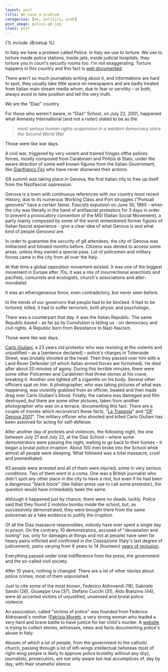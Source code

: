 ```yaml
---
layout: post
title: We have a problem
categories: [me, politics, acab]
post_image: police-g8.jpg
class: post
---
```


{% include JB/setup %}

In Italy we have a problem called Police.
In Italy we use to torture.
We use to torture inside police stations, inside jails, inside judicial hospitals,
they torture you in court's security rooms too. I'm not exaggerating. Torture happens
in this country and this fact is [well documented].

There aren't so much journalists writing about it, and informations are hard to spot, they usually take little space on newspapers and are badly treated from Italian main stream media whom, due to fear or servility &ndash; or both, always avoid to take position and tell the very truth.

We are the "Diaz" country.

For those who weren't aware, in "Diaz" School, on July 22, 2001, happened what Amnesty
International (and not a rioter) stated to be as the 
    
> <cite>most serious human rights suspension in a western democracy since the Second World War</cite>

Those were like war days. 

A civil war, triggered by very violent and trained fringes ofthe polices forces, mostly composed from Carabinieri and Polizia di Stato, under the aware direction of some well known figures from the Italian Government, like [Gianfranco Fini] who have never disowned their actions.

G8 summit was taking place in Genova, the first Italian city to free up itself from the Nazifascist oppression.

Genova is a town with continuous references with our country most recent History, due to its numerous Working Class and Port struggles ("Portuali genovesi" have a certain fame).
Fascists expulsion on June 30, 1960 - when the city was literally in the hand of antifascist protestors for 3 days in order to prevent a provocatory convention of the MSI (Italian Social Movement), a party mainly composed by some of the worst remembered former figures of Italian fascist experience - give a clear idea of what Genova is and what kind of people *Genovesi* are.

In order to guarantee the *security* of g8 attendees, the city of Genova was militarized and blinded months before.
Citizens was denied to access some areas, unless they owned a special pass.
Lot of policemen and military forces came in the city from all over the Italy.

At that time a global opposition movement existed.
It was one of the biggest movement in Europe after 70s, it was a mix of insurrectional anarchists and pacifists, comunists and ecologists, church's associations and alter-mondialist.

It was an etherogeneous force, even contradictory, but never seen before.

In the minds of our governors that people had to be blocked.
It had to be tortured, killed, it had to suffer terrorism, both physic and psychologic.

There was a counterpart that day. It was the Italian Republic.
The same Republic based - as far as its Consitution is telling us - on democracy and civil rights. A Republic born from Resistance to Nazi-fascism.

Those were like war days.

[Carlo Giuliani], a 23 years old protestor who was resisting at the violents and unjustified &ndash; as a [sentence declared] &ndash; police's charges in Tolemaide Street, was brutally shooted at the head.
Then they passed over him with a Land Rover Defender (of which Italian armed forces are furnished).
He died after about 20 minutes of agony.
During this terrible minutes, there were some other Policemen and Carabinieri that threw stones at his crane, breaking it. Another one lighted off a cigarette on his body.
Several other officiers spat on him.
A photographer, who was taking pictures of what was happening, was violently grabbed from an officier, beated and then made drag over Carlo Giuliani's blood. 
Finally, the camera was damaged and film destroyed, but there are some other pictures, taken from another photographer who was on a terrace, documenting this fact. 
There are a couple of movies which reconstruct these facts, "[La Trappola]" and "[OP Genova 2001]".
The military officier who shooted and killed Carlo Giuliani has been assolved for acting for self-defense. 

After another day of protests and violences, the following night, the one between July 21 and July 22, at the Diaz School &ndash; where some demonstrators were passing the night, waiting to go back to their homes &ndash; it began a brutal police irruption.
About 100 men broke into the School while almost all people were sleeping.
What followed was a total massacre, cruel and premeditated.

93 people were arrested and all of them were injuried, some in very serious conditions.
Two of them went in a coma.
One was a British journalist who didn't spot any other place in the city to have a rest, but even if he had been a dangerous "black block" (like Italian press use to call some protestor), the question would have irrimediably been the same.

Although it happened just by chance, there were no deads, luckly.
Police said that they found 2 molotov bombs inside the school, but, as successively demonstrated, they were brought there from the same policeman as a fake evidence to justify the irruption.

Of all the Diaz massacre responsibles, nobody have ever spent a single day in prison.
On the contrary, 10 demonstrators, accused of "devastation and looting" (so, only for damages at things and not at people) have seen far heavy pains inflicted and confirmed in the *Cassazione* (Italy's last degree of judicement), pains varying from 6 years to 14 (fourteen) [years of reclusion].

Everything passed under total indifference from the press, the government and the so-called civil society.

After 10 years, nothing is changed.
There are a lot of other stories about police crimes, most of them unpunished.

Just to cite some of the most known, Federico Aldrovandi (18), Gabriele Sandri (26),
Giuseppe Uva (37), Stefano Cucchi (31), Aldo Bianzino (44), were all accerted victims of unjustified, unsensed and brutal police violence.

An association, called "victims of police" was founded from Federico Aldrovandi's mother ([Patrizia Moretti], a very strong woman who leaded a very hard and brave battle to have justice for her child's murder. A [website](http://www.abusodipolizia.it) is trying to collect stories, witnesses, news and facts documenting police's abuse in Italy. 

Abuses of which a lot of people, from the government to the catholic church, passing through a lot of left-wings intellectual (whereas most of right-wing people is likely to approve police brutality without any shy), journalists, prosecutors, are not only aware but real accomplices of, day by day, with their shameful silence.

[well documented]: http://www.abusodipolizia.it/index.php/le-vittime-0
[2]: http://it.wikipedia.org/wiki/Fatti_del_G8_di_Genova
[La Trappola]: http://www.youtube.com/watch?v=bC-dy_gp17c
[OP Genova 2001]: http://www.youtube.com/watch?v=lQHai729HsQ
[3]: http://google.com/?q=la+trappola+g8+genova
[years of reclusion]: http://it.wikipedia.org/wiki/Processi_e_decisioni_giudiziarie_sul_G8_di_Genova#Il_ricorso_in_Cassazione
[sentence_declared]: http://www.processig8.org/Rassegna%20stampa/2009/ILMANIFESTO_09_10_10.html
[Gianfranco Fini]: http://www.polisblog.it/post/22723/fini-a-piazza-pulita-g8-di-genova-rifarei-tutto-dateci-la-rochelle
[Carlo Giuliani]: http://it.wikipedia.org/wiki/Carlo_Giuliani
[Patrizia Moretti]: https://www.google.it/search?q=patrizia+moretti&oq=patrizia+moretti&aqs=chrome.0.57j0l3j62l2.1885j0&sourceid=chrome&ie=UTF-8

